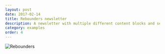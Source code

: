 ```yaml
---
layout: post
date: 2017-02-14
title: Rebounders newsletter
description: A newsletter with multiple different content blocks and seperate sections.
category: examples
order: 4
---
```


![Rebounders]({{site.image_path}}/{{page.category}}/rebounders.jpg)
